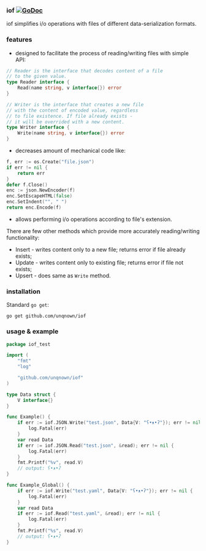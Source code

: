 ### iof [![GoDoc](https://godoc.org/github.com/unqnown/iof?status.svg)](https://godoc.org/github.com/unqnown/iof)

iof simplifies i/o operations with files of different data-serialization formats.

### features

- designed to facilitate the process of reading/writing files with simple API:

```go
// Reader is the interface that decodes content of a file
// to the given value.
type Reader interface {
	Read(name string, v interface{}) error
}

// Writer is the interface that creates a new file
// with the content of encoded value, regardless
// to file existence. If file already exists -
// it will be overrided with a new content.
type Writer interface {
	Write(name string, v interface{}) error
}
```

- decreases amount of mechanical code like:

```go
f, err := os.Create("file.json")
if err != nil {
    return err
}
defer f.Close()
enc := json.NewEncoder(f)
enc.SetEscapeHTML(false)
enc.SetIndent("", "	")
return enc.Encode(f)
```

- allows performing i/o operations according to file's extension.

There are few other methods which provide more accurately reading/writing functionality:
- Insert - writes content only to a new file; returns error if file already exists;
- Update - writes content only to existing file; returns error if file not exists;
- Upsert - does same as `Write` method.

### installation

Standard `go get`:

```shell script
go get github.com/unqnown/iof
````

### usage & example

```go
package iof_test

import (
	"fmt"
	"log"

	"github.com/unqnown/iof"
)

type Data struct {
	V interface{}
}

func Example() {
	if err := iof.JSON.Write("test.json", Data{V: "ʕ•ᴥ•ʔ"}); err != nil {
		log.Fatal(err)
	}
	var read Data
	if err := iof.JSON.Read("test.json", &read); err != nil {
		log.Fatal(err)
	}
	fmt.Printf("%v", read.V)
	// output: ʕ•ᴥ•ʔ
}

func Example_Global() {
	if err := iof.Write("test.yaml", Data{V: "ʕ•ᴥ•ʔ"}); err != nil {
		log.Fatal(err)
	}
	var read Data
	if err := iof.Read("test.yaml", &read); err != nil {
		log.Fatal(err)
	}
	fmt.Printf("%s", read.V)
	// output: ʕ•ᴥ•ʔ
}
```
